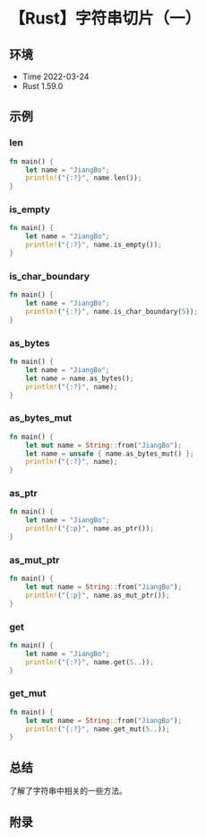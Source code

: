 # 【Rust】字符串切片（一）

## 环境

- Time 2022-03-24
- Rust 1.59.0

## 示例

### len

```rust
fn main() {
    let name = "JiangBo";
    println!("{:?}", name.len());
}
```

### is_empty

```rust
fn main() {
    let name = "JiangBo";
    println!("{:?}", name.is_empty());
}
```

### is_char_boundary

```rust
fn main() {
    let name = "JiangBo";
    println!("{:?}", name.is_char_boundary(5));
}
```

### as_bytes

```rust
fn main() {
    let name = "JiangBo";
    let name = name.as_bytes();
    println!("{:?}", name);
}
```

### as_bytes_mut

```rust
fn main() {
    let mut name = String::from("JiangBo");
    let name = unsafe { name.as_bytes_mut() };
    println!("{:?}", name);
}
```

### as_ptr

```rust
fn main() {
    let name = "JiangBo";
    println!("{:p}", name.as_ptr());
}
```

### as_mut_ptr

```rust
fn main() {
    let mut name = String::from("JiangBo");
    println!("{:p}", name.as_mut_ptr());
}
```

### get

```rust
fn main() {
    let name = "JiangBo";
    println!("{:?}", name.get(5..));
}
```

### get_mut

```rust
fn main() {
    let mut name = String::from("JiangBo");
    println!("{:?}", name.get_mut(5..));
}
```

## 总结

了解了字符串中相关的一些方法。

## 附录
